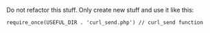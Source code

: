 Do not refactor this stuff. Only create new stuff and use it like this:

```
require_once(USEFUL_DIR . 'curl_send.php') // curl_send function
```
